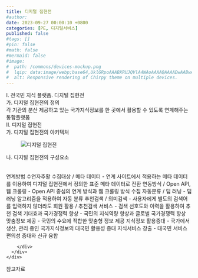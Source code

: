 ```yaml
---
title: 디지털 집현전
#author: 
date: 2023-09-27 00:00:10 +0800
categories: [PE, 디지털서비스]
published: false
#tags: []
#pin: false
#math: false
#mermaid: false
#image:
#  path: /commons/devices-mockup.png
#  lqip: data:image/webp;base64,UklGRpoAAABXRUJQVlA4WAoAAAAQAAAADwAABwAAQUxQSDIAAAARL0AmbZurmr57yyIiqE8oiG0bejIYEQTgqiDA9vqnsUSI6H+oAERp2HZ65qP/VIAWAFZQOCBCAAAA8AEAnQEqEAAIAAVAfCWkAALp8sF8rgRgAP7o9FDvMCkMde9PK7euH5M1m6VWoDXf2FkP3BqV0ZYbO6NA/VFIAAAA
#  alt: Responsive rendering of Chirpy theme on multiple devices.
---
```


<div class="post-wrap">
  <div class="para">
    <div class="para-title">
      I. 전국민 지식 플랫폼. 디지털 집현전
    </div>
    <div class="para-cntnt">
      <div class="para">
        <div class="para-title">
          가. 디지털 집현전의 정의
        </div>
        <div class="para-cntnt">
            각 기관의 분산 제공하고 있는 국가지식정보를 한 곳에서 활용할 수 있도록 연계해주는 통합플랫폼
        </div>
      </div>
    </div>
  </div>
  
  <div class="para">
    <div class="para-title">
      II. 디지털 집현전
    </div>
    <div class="para-cntnt">
      <div class="para">
        <div class="para-title">
          가. 디지털 집현전의 아키텍처
        </div>
        <div class="para-cntnt">
          <figure class="post-figure">
            <img src="/assets/img/posts/디지털-집현전.png" alt="디지털 집현전">
<!--            <figcaption>Source: Unveiling the Metaverse: Exploring Emerging Trends, Multifaceted Perspectives, and Future Challenges</figcaption>-->
          </figure>
        </div>
      </div>
      <div class="para">
        <div class="para-title">
          나. 디지털 집현전의 구성요소
        </div>
        <div class="para-cntnt">
          <table class="post-table">
          </table>
          연계방법 수연자추활
  수집대상 / 메타 데이터 - 연계 사이트에서 적용하는 메타 데이터를 이용하여 디지털 집현전에서 정의한 표준 메타 데이터로 전환
  연동방식 / Open API, 웹 크롤링 - Open API 중심의 연계 방식과 웹 크롤링 방식 수집
  자동분류 / 딥 러닝 - 딥러닝 알고리즘을 적용하여 자동 분류
  추천검색 / 의미검색 - 사용자에게 별도의 검색어를 입력하지 않더라도 회원
  활용 / 추천검색 서비스 - 검색 선호도와 이력을 활용하여 추천 검색
기대효과
  국가경쟁력 향상 - 국민의 지식역량 향상과 글로벌 국가경쟁력 향상
  맞춤정보 제공 - 국민의 수요에 적합한 맞춤형 정보 제공
  지식정보 활용증대 - 국가에서 생산, 관리 중인 국가지식정보의 대국민 활용성 증대
  지식서비스 창출 - 대국민 서비스 편의성 증대와 신규 융합

        </div>
      </div>
    </div>
  </div>

  <div class="refr-wrap">
    <div class="refr-title">
        참고자료
    </div>
    <ol class="refr-list">
    <!--    <li>(나현식, 최대선) <a target="_blank" href="https://scienceon.kisti.re.kr/commons/util/originalView.do?cn=JAKO202225948430499&oCn=JAKO202225948430499&dbt=JAKO&journal=NJOU00291864">메타버스 보안 위협 요소 및 대응 방안 검토</a></li>-->
    <!--    <li>(M. Uddin, S. Manickam, H. Ullah, M. Obaidat and A. Dandoush) <a target="_blank" href="https://ieeexplore.ieee.org/abstract/document/10138386">Unveiling the Metaverse: Exploring Emerging Trends, Multifaceted Perspectives, and Future Challenges</a></li>-->
    </ol>
  </div>
</div>
